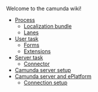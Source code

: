 Welcome to the camunda wiki!
* [Process](https://github.com/idega/camunda/wiki/Process)
    * [Localization bundle](https://github.com/idega/camunda/wiki/Process-Property-(localizationBundle))
    * [Lanes](https://github.com/idega/camunda/wiki/Lanes)
* [User task](https://github.com/idega/camunda/wiki/User-Task)
    * [Forms](https://github.com/idega/camunda/wiki/Forms)
    * [Extensions](https://github.com/idega/camunda/wiki/User-Task-Extensions)
* [Server task](https://github.com/idega/camunda/wiki/Server-Task)
    * [Connector](https://github.com/idega/camunda/wiki/Connector)
* [Camunda server setup](https://github.com/idega/camunda/wiki/Camunda-BPM-Platform)
* [Camunda server and ePlatform](https://github.com/idega/camunda/wiki/Server-Setup)
    * [Connection setup](https://github.com/idega/camunda/wiki/Configuring-ePlatform)
